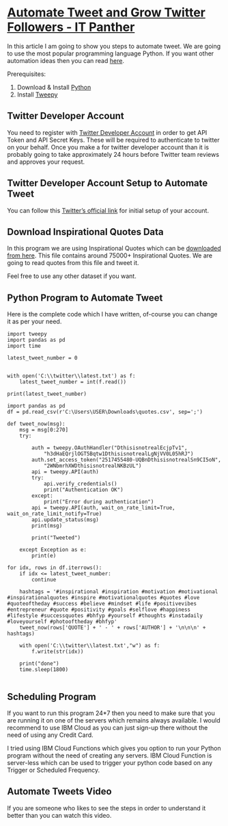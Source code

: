 
# [Automate Tweet and Grow Twitter Followers - IT Panther](https://www.itpanther.com/automate-tweet/)

In this article I am going to show you steps to automate tweet. We are going to use the most popular programming language Python. If you want other automation ideas then you can read [here](https://www.itpanther.com/python-automation-ideas-for-beginners-with-examples/).

Prerequisites:

1.  Download & Install [Python](https://www.python.org/downloads/)
2.  Install [Tweepy](https://docs.tweepy.org/en/latest/install.html)

## Twitter Developer Account

You need to register with [Twitter Developer Account](https://developer.twitter.com/) in order to get API Token and API Secret Keys. These will be required to authenticate to twitter on your behalf. Once you make a for twitter developer account than it is probably going to take approximately 24 hours before Twitter team reviews and approves your request.

## Twitter Developer Account Setup to Automate Tweet

You can follow this [Twitter’s official link](https://developer.twitter.com/en/docs/developer-portal/overview) for initial setup of your account.

## Download Inspirational Quotes Data

In this program we are using Inspirational Quotes which can be [downloaded from here](https://raw.githubusercontent.com/akhiltak/inspirational-quotes/master/Quotes.csv). This file contains around 75000+ Inspirational Quotes. We are going to read quotes from this file and tweet it.

Feel free to use any other dataset if you want.

## Python Program to Automate Tweet

Here is the complete code which I have written, of-course you can change it as per your need.

```
import tweepy
import pandas as pd
import time

latest_tweet_number = 0


with open('C:\\twitter\\latest.txt') as f:
    latest_tweet_number = int(f.read())

print(latest_tweet_number)

import pandas as pd
df = pd.read_csv(r'C:\Users\USER\Downloads\quotes.csv', sep=';')

def tweet_now(msg):
    msg = msg[0:270]
    try:

        auth = tweepy.OAuthHandler("DthisisnotrealEcjpTv1", 
            "h3dHaEQrjlOGT5Bqtw1DthisisnotrealLgNjVV0L05hRJ")
        auth.set_access_token("2517455480-UQBnDthisisnotrealSn9CI5oN", 
            "2WNbmrhXWDthisisnotrealNKBzUL")
        api = tweepy.API(auth)
        try:
            api.verify_credentials()
            print("Authentication OK")
        except:
            print("Error during authentication")
        api = tweepy.API(auth, wait_on_rate_limit=True, wait_on_rate_limit_notify=True)
        api.update_status(msg)
        print(msg)

        print("Tweeted")
    
    except Exception as e:
        print(e)

for idx, rows in df.iterrows():
    if idx <= latest_tweet_number:
        continue
        
    hashtags = '#inspirational #inspiration #motivation #motivational #inspirationalquotes #inspire #motivationalquotes #quotes #love #quoteoftheday #success #believe #mindset #life #positivevibes #entrepreneur #quote #positivity #goals #selflove #happiness #lifestyle #successquotes #bhfyp #yourself #thoughts #instadaily #loveyourself #photooftheday #bhfyp'
    tweet_now(rows['QUOTE'] + ' - ' + rows['AUTHOR'] + '\n\n\n' + hashtags)
    
    with open('C:\\twitter\\latest.txt',"w") as f:
        f.write(str(idx))

    print("done")
    time.sleep(1800)
    
```

## Scheduling Program

If you want to run this program 24\*7 then you need to make sure that you are running it on one of the servers which remains always available. I would recommend to use IBM Cloud as you can just sign-up there without the need of using any Credit Card.

I tried using IBM Cloud Functions which gives you option to run your Python program without the need of creating any servers. IBM Cloud Function is server-less which can be used to trigger your python code based on any Trigger or Scheduled Frequency.

## Automate Tweets Video

If you are someone who likes to see the steps in order to understand it better than you can watch this video.
